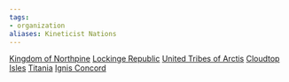 ```yaml
---
tags: 
- organization
aliases: Kineticist Nations
---
```

[Kingdom of Northpine](../locations/kingdom-of-northpine/Kingdom%20of%20Northpine.md) [Lockinge Republic](../locations/lockinge-republic/Lockinge%20Republic.md) [United Tribes of Arctis](../locations/united-tribes-of-arctis/United%20Tribes%20of%20Arctis.md) [Cloudtop Isles](../locations/cloudtop-isles/Cloudtop%20Isles.md) [Titania](../locations/titania/Titania.md) [Ignis Concord](../locations/ignis-concord/Ignis%20Concord.md) 